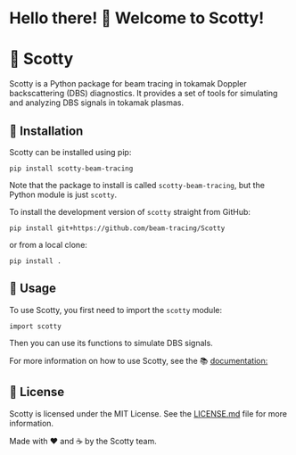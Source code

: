 # Hello there! 👋 Welcome to Scotty!

# 🌌 Scotty

Scotty is a Python package for beam tracing in tokamak Doppler backscattering (DBS) diagnostics. It provides a set of tools for simulating and analyzing DBS signals in tokamak plasmas.

## 🚀 Installation

Scotty can be installed using pip:

`pip install scotty-beam-tracing`

Note that the package to install is called `scotty-beam-tracing`, but the Python module is just `scotty`.

To install the development version of `scotty` straight from GitHub:

`pip install git+https://github.com/beam-tracing/Scotty`

or from a local clone:

`pip install .`

## 📖 Usage

To use Scotty, you first need to import the `scotty` module:

`import scotty`

Then you can use its functions to simulate DBS signals.

For more information on how to use Scotty, see the 📚 [documentation:](https://scotty.readthedocs.io/)

## 📄 License

Scotty is licensed under the MIT License. See the [LICENSE.md](https://github.com/beam-tracing/Scotty/blob/master/LICENSE.md) file for more information.

Made with ❤️ and ☕️ by the Scotty team.
